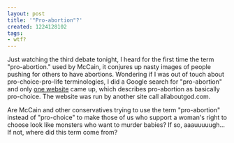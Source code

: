 ```yaml
---
layout: post
title: '"Pro-abortion"?'
created: 1224128102
tags:
- wtf?
---
```

Just watching the third debate tonight, I heard for the first time the term "pro-abortion." used by McCain, it conjures up nasty images of people pushing for others to have abortions. Wondering if I was out of touch about pro-choice-pro-life terminologies, I did a Google search for "pro-abortion" and only [one website](http://www.allaboutpopularissues.org/pro-abortion.htm) came up, which describes pro-abortion as basically pro-choice. The website was run by another site call allaboutgod.com.

Are McCain and other conservatives trying to use the term "pro-abortion" instead of "pro-choice" to make those of us who support a woman's right to choose look like monsters who want to murder babies? If so, aaauuuuugh... If not, where did this term come from?

